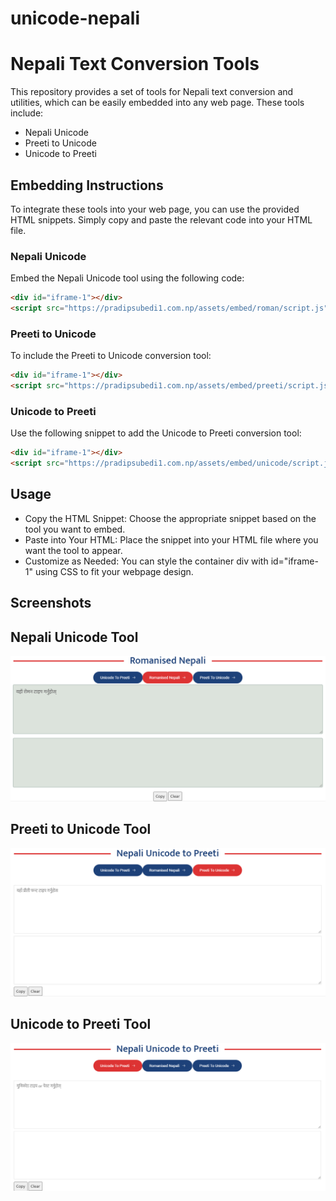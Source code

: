 # unicode-nepali
# Nepali Text Conversion Tools

This repository provides a set of tools for Nepali text conversion and utilities, which can be easily embedded into any web page. These tools include:

- Nepali Unicode
- Preeti to Unicode
- Unicode to Preeti

## Embedding Instructions

To integrate these tools into your web page, you can use the provided HTML snippets. Simply copy and paste the relevant code into your HTML file.

### Nepali Unicode

Embed the Nepali Unicode tool using the following code:

```html
<div id="iframe-1"></div>
<script src="https://pradipsubedi1.com.np/assets/embed/roman/script.js"></script>
```

### Preeti to Unicode

To include the Preeti to Unicode conversion tool:

```html
<div id="iframe-1"></div>
<script src="https://pradipsubedi1.com.np/assets/embed/preeti/script.js"></script>
```



### Unicode to Preeti
Use the following snippet to add the Unicode to Preeti conversion tool:

```html
<div id="iframe-1"></div>
<script src="https://pradipsubedi1.com.np/assets/embed/unicode/script.js"></script>
```

## Usage

- Copy the HTML Snippet: Choose the appropriate snippet based on the tool you want to embed.
- Paste into Your HTML: Place the snippet into your HTML file where you want the tool to appear.
- Customize as Needed: You can style the container div with id="iframe-1" using CSS to fit your webpage design.


## Screenshots

## Nepali Unicode Tool
![Nepali Unicode Tool](./screenshots/nepali-unicode.png)

## Preeti to Unicode Tool
![Preeti to Unicode Tool](./screenshots/preeti-to-unicode.png)

## Unicode to Preeti Tool
![Unicode to Preeti Tool](./screenshots/unicode-to-preeti.png)
